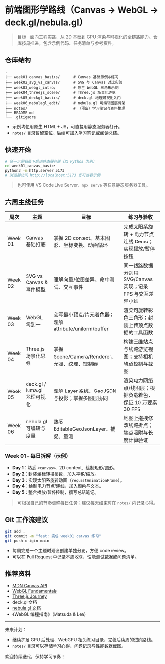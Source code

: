 # 前端图形学路线（Canvas → WebGL → deck.gl/nebula.gl）

> 目标：面向工程实践，从 2D 基础到 GPU 渲染与可视化的全链路能力。仓库按周推进，包含示例代码、任务清单与参考资料。

## 仓库结构

```
.
├── week01_canvas_basics/      # Canvas 基础示例与练习
├── week02_svg_vs_canvas/      # SVG 与 Canvas 对比实验
├── week03_webgl_intro/        # 原生 WebGL 三角形示例
├── week04_threejs_scene/      # Three.js 场景化游览
├── week05_deckgl_basics/      # deck.gl 地理可视化入门
├── week06_nebulagl_edit/      # nebula.gl 可编辑图层骨架
├── notes/                     # （预留）学习笔记与资料整理
├── README.md
└── .gitignore
```

- 示例均使用原生 HTML + JS，可直接用静态服务器打开。
- `notes/` 目录暂留空位，后续可加入学习笔记或阅读总结。

## 快速开始

```bash
# 任一示例目录下启动静态服务器（以 Python 为例）
cd week01_canvas_basics
python3 -m http.server 5173
# 浏览器访问 http://localhost:5173 即可查看示例
```

> 也可使用 VS Code Live Server、`npx serve` 等任意静态服务器工具。

## 六周主线任务

| 周次 | 主题 | 目标 | 练习与验收 |
| --- | --- | --- | --- |
| Week 01 | Canvas 基础打底 | 掌握 2D context、基本图形、坐标变换、动画循环 | 完成太阳系旋转 + 电力节点连线 Demo；实现播放/暂停按钮 |
| Week 02 | SVG vs Canvas & 事件模型 | 理解向量/位图差异、命中测试、交互事件 | 同一线路数据分别用 SVG/Canvas 实现；记录 FPS 与交互差异小结 |
| Week 03 | WebGL 零到一 | 会写最小顶点/片元着色器；理解 attribute/uniform/buffer | 渲染可旋转彩色三角形；封装上传顶点数据的工具函数 |
| Week 04 | Three.js 场景化思维 | 掌握 Scene/Camera/Renderer、光照、纹理、控制器 | 构建三维站点与线路游览视图；支持相机轨道控制与截图 |
| Week 05 | deck.gl / luma.gl 地理可视化 | 理解 Layer 系统、GeoJSON 与投影；掌握多图层协同 | 渲染电力网络点/线图层；根据负载着色，保证 10 万要素 30 FPS |
| Week 06 | nebula.gl 可编辑与度量 | 熟悉 EditableGeoJsonLayer、捕捉、量测 | 地图上拖拽修改线路折点；端点吸附与长度计算验证 |

### Week 01 – 每日拆解（示例）

- **Day 1**：熟悉 `<canvas>`、2D context、绘制矩形/圆形。
- **Day 2**：封装坐标转换函数，加入平移/缩放。
- **Day 3**：实现太阳系旋转动画（`requestAnimationFrame`）。
- **Day 4**：绘制电力节点/连线，加入颜色与文本。
- **Day 5**：整合播放/暂停控制，撰写总结笔记。

> 可根据自己的节奏调整每日任务；建议每天结束时在 `notes/` 内记录心得。

## Git 工作流建议

```bash
git add .
git commit -m "feat: 完成 week01 canvas 练习"
git push origin main
```

- 每周完成一个主题时建议创建单独分支，方便 code review。
- 可以在 Pull Request 中记录本周收获、性能测试数据或问题清单。

## 推荐资料

- [MDN Canvas API](https://developer.mozilla.org/zh-CN/docs/Web/API/Canvas_API)
- [WebGL Fundamentals](https://webglfundamentals.org/)
- [Three.js Journey](https://threejs-journey.com/)
- [deck.gl 文档](https://deck.gl/docs)
- [nebula.gl 文档](https://nebula.gl/)
- 《WebGL 编程指南》（Matsuda & Lea）

---

未来计划：
- 继续扩展 GPU 后处理、WebGPU 相关练习目录，完善后续周的进阶路线。
- `notes/` 目录可以存储学习心得、问题记录与性能数据截图。

欢迎持续迭代，保持学习节奏！
